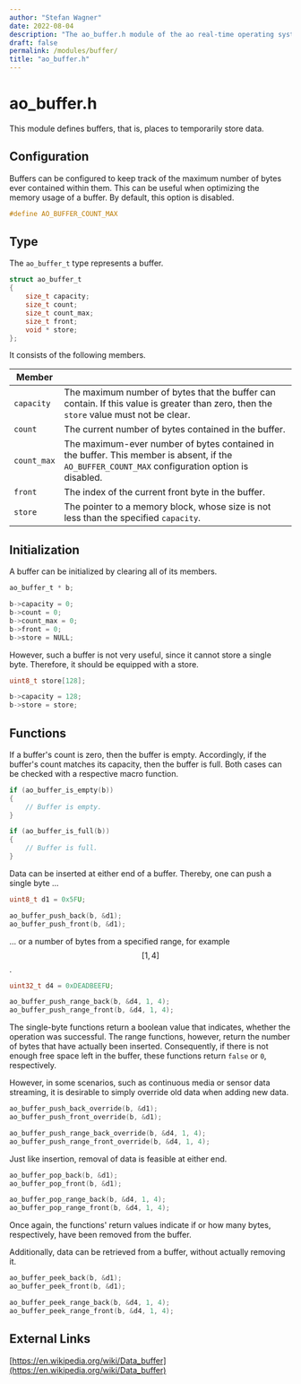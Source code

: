 ```yaml
---
author: "Stefan Wagner"
date: 2022-08-04
description: "The ao_buffer.h module of the ao real-time operating system."
draft: false
permalink: /modules/buffer/
title: "ao_buffer.h"
---
```


# ao_buffer.h

This module defines buffers, that is, places to temporarily store data.

## Configuration

Buffers can be configured to keep track of the maximum number of bytes ever contained within them. This can be useful when optimizing the memory usage of a buffer. By default, this option is disabled.

```c
#define AO_BUFFER_COUNT_MAX
```

## Type

The `ao_buffer_t` type represents a buffer. 

```c
struct ao_buffer_t
{
    size_t capacity;
    size_t count;
    size_t count_max;
    size_t front;
    void * store;
};
```

It consists of the following members.

| Member | |
|-|-|
| `capacity` | The maximum number of bytes that the buffer can contain. If this value is greater than zero, then the `store` value must not be clear. |
| `count` | The current number of bytes contained in the buffer. |
| `count_max` | The maximum-ever number of bytes contained in the buffer. This member is absent, if the `AO_BUFFER_COUNT_MAX` configuration option is disabled.  |
| `front` | The index of the current front byte in the buffer. |
| `store` | The pointer to a memory block, whose size is not less than the specified `capacity`. |

## Initialization

A buffer can be initialized by clearing all of its members. 

```c
ao_buffer_t * b;
```

```c
b->capacity = 0;
b->count = 0;
b->count_max = 0;
b->front = 0;
b->store = NULL;
```

However, such a buffer is not very useful, since it cannot store a single byte. Therefore, it should be equipped with a store.

```c
uint8_t store[128];
```

```c
b->capacity = 128;
b->store = store;
```

## Functions

If a buffer's count is zero, then the buffer is empty. Accordingly, if the buffer's count matches its capacity, then the buffer is full. Both cases can be checked with a respective macro function.

```c
if (ao_buffer_is_empty(b))
{
    // Buffer is empty.
}
```

```c
if (ao_buffer_is_full(b))
{
    // Buffer is full.
}
```

Data can be inserted at either end of a buffer. Thereby, one can push a single byte ...

```c
uint8_t d1 = 0x5FU;
```

```c
ao_buffer_push_back(b, &d1);
ao_buffer_push_front(b, &d1);
```

... or a number of bytes from a specified range, for example $$[1, 4]$$.

```c
uint32_t d4 = 0xDEADBEEFU;
```

```c
ao_buffer_push_range_back(b, &d4, 1, 4);
ao_buffer_push_range_front(b, &d4, 1, 4);
```

The single-byte functions return a boolean value that indicates, whether the operation was successful. The range functions, however, return the number of bytes that have actually been inserted. Consequently, if there is not enough free space left in the buffer, these functions return `false` or `0`, respectively. 

However, in some scenarios, such as continuous media or sensor data streaming, it is desirable to simply override old data when adding new data.

```c
ao_buffer_push_back_override(b, &d1);
ao_buffer_push_front_override(b, &d1);
```

```c
ao_buffer_push_range_back_override(b, &d4, 1, 4);
ao_buffer_push_range_front_override(b, &d4, 1, 4);
```

Just like insertion, removal of data is feasible at either end.

```c
ao_buffer_pop_back(b, &d1);
ao_buffer_pop_front(b, &d1);
```

```c
ao_buffer_pop_range_back(b, &d4, 1, 4);
ao_buffer_pop_range_front(b, &d4, 1, 4);
```

Once again, the functions' return values indicate if or how many bytes, respectively, have been removed from the buffer.

Additionally, data can be retrieved from a buffer, without actually removing it.

```c
ao_buffer_peek_back(b, &d1);
ao_buffer_peek_front(b, &d1);
```

```c
ao_buffer_peek_range_back(b, &d4, 1, 4);
ao_buffer_peek_range_front(b, &d4, 1, 4);
```

## External Links

[https://en.wikipedia.org/wiki/Data_buffer](https://en.wikipedia.org/wiki/Data_buffer)
